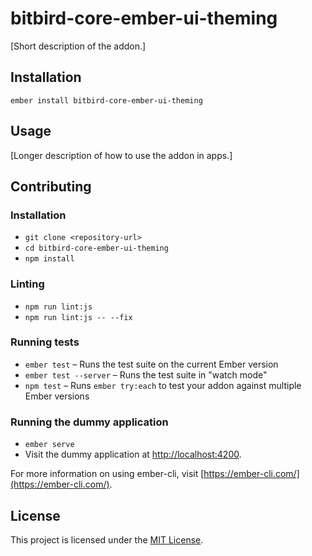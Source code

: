 bitbird-core-ember-ui-theming
==============================================================================

[Short description of the addon.]

Installation
------------------------------------------------------------------------------

```
ember install bitbird-core-ember-ui-theming
```


Usage
------------------------------------------------------------------------------

[Longer description of how to use the addon in apps.]


Contributing
------------------------------------------------------------------------------

### Installation

* `git clone <repository-url>`
* `cd bitbird-core-ember-ui-theming`
* `npm install`

### Linting

* `npm run lint:js`
* `npm run lint:js -- --fix`

### Running tests

* `ember test` – Runs the test suite on the current Ember version
* `ember test --server` – Runs the test suite in "watch mode"
* `npm test` – Runs `ember try:each` to test your addon against multiple Ember versions

### Running the dummy application

* `ember serve`
* Visit the dummy application at [http://localhost:4200](http://localhost:4200).

For more information on using ember-cli, visit [https://ember-cli.com/](https://ember-cli.com/).

License
------------------------------------------------------------------------------

This project is licensed under the [MIT License](LICENSE.md).
